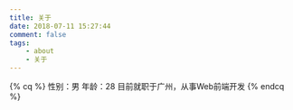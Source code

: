 ```yaml
---
title: 关于
date: 2018-07-11 15:27:44
comment: false
tags:
    - about
    - 关于
---
```

{% cq %}
性别：男
年龄：28
目前就职于广州，从事Web前端开发
{% endcq %}